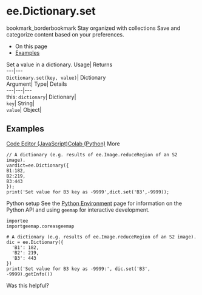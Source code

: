 
#  ee.Dictionary.set
bookmark_borderbookmark Stay organized with collections  Save and categorize content based on your preferences.
  * On this page
  * [Examples](https://developers.google.com/earth-engine/apidocs/ee-dictionary-set#examples)


Set a value in a dictionary. 
Usage| Returns  
---|---  
`Dictionary.set(key, value)`| Dictionary  
Argument| Type| Details  
---|---|---  
this: `dictionary`| Dictionary|   
`key`| String|   
`value`| Object|   
## Examples
[Code Editor (JavaScript)](https://developers.google.com/earth-engine/apidocs/ee-dictionary-set#code-editor-javascript-sample)[Colab (Python)](https://developers.google.com/earth-engine/apidocs/ee-dictionary-set#colab-python-sample) More
```
// A dictionary (e.g. results of ee.Image.reduceRegion of an S2 image).
vardict=ee.Dictionary({
B1:182,
B2:219,
B3:443
});
print('Set value for B3 key as -9999',dict.set('B3',-9999));
```
Python setup
See the [ Python Environment](https://developers.google.com/earth-engine/guides/python_install) page for information on the Python API and using `geemap` for interactive development.
```
importee
importgeemap.coreasgeemap
```
```
# A dictionary (e.g. results of ee.Image.reduceRegion of an S2 image).
dic = ee.Dictionary({
  'B1': 182,
  'B2': 219,
  'B3': 443
})
print('Set value for B3 key as -9999:', dic.set('B3', -9999).getInfo())
```

Was this helpful?

